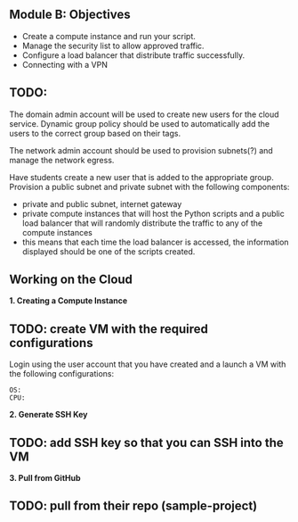 ## Module B: Objectives

- Create a compute instance and run your script.
- Manage the security list to allow approved traffic.
- Configure a load balancer that distribute traffic successfully.
- Connecting with a VPN

## TODO:
The domain admin account will be used to create new users for the cloud service. Dynamic group policy should be used to automatically add the users to the correct group based on their tags.

The network admin account should be used to provision subnets(?) and manage the network egress.

Have students create a new user that is added to the appropriate group. Provision a public subnet and private subnet with the following components: 
- private and public subnet, internet gateway
- private compute instances that will host the Python scripts and a public load balancer that will randomly distribute the traffic to any of the compute instances
- this means that each time the load balancer is accessed, the information displayed should be one of the scripts created.

## Working on the Cloud
**1. Creating a Compute Instance**
## TODO: create VM with the required configurations
Login using the user account that you have created and a launch a VM with the following configurations:
```
OS:
CPU:
```

**2. Generate SSH Key**
## TODO: add SSH key so that you can SSH into the VM

**3. Pull from GitHub**
## TODO: pull from their repo (sample-project)